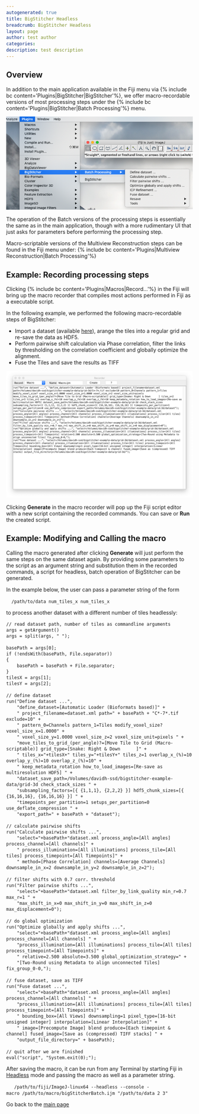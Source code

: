 ```yaml
---
autogenerated: true
title: BigStitcher Headless
breadcrumb: BigStitcher Headless
layout: page
author: test author
categories: 
description: test description
---
```


## Overview

In addition to the main application available in the Fiji menu via {% include bc content='Plugins|BigStitcher|BigStitcher'%}, we offer macro-recordable versions of most processing steps under the {% include bc content='Plugins|BigStitcher|Batch Processing'%} menu.

<img src="/images/pages/BigStitcher Headless Menu.png" width="600"/>

The operation of the Batch versions of the processing steps is essentially the same as in the main application, though with a more rudimentary UI that just asks for parameters before performing the processing step.

Macro-scriptable versions of the Multiview Reconstruction steps can be found in the Fiji menu under: {% include bc content='Plugins|Multiview Reconstruction|Batch Processing'%}

## Example: Recording processing steps

Clicking {% include bc content='Plugins|Macros|Record...'%} in the Fiji will bring up the macro recorder that compiles most actions performed in Fiji as a executable script.

In the following example, we performed the following macro-recordable steps of BigStitcher:

  - Import a dataset (available [here](BigStitcher#3D_multi-tile_dataset_\(123_MB\) "wikilink")), arange the tiles into a regular grid and re-save the data as HDF5.
  - Perform pairwise shift calculation via Phase correlation, filter the links by thresholding on the correlation coefficient and globally optimize the alignment.
  - Fuse the Tiles and save the results as TIFF

<img src="/images/pages/BigStitcher Headless Recorder.png" width="800"/>

Clicking **Generate** in the macro recorder will pop up the Fiji script editor with a new script containing the recorded commands. You can save or **Run** the created script.

## Example: Modifying and Calling the macro

Calling the macro generated after clicking **Generate** will just perform the same steps on the same dataset again. By providing some parameters to the script as an argument string and substitution them in the recorded commands, a script for headless, batch operation of BigStitcher can be generated.

In the example below, the user can pass a parameter string of the form

`  /path/to/data num_tiles_x num_tiles_x`

to process another dataset with a different number of tiles headlessly:

    // read dataset path, number of tiles as commandline arguments
    args = getArgument()
    args = split(args, " ");
    
    basePath = args[0];
    if (!endsWith(basePath, File.separator))
    {
        basePath = basePath + File.separator;
    }
    tilesX = args[1];
    tilesY = args[2];
    
    // define dataset
    run("Define dataset ...",
        "define_dataset=[Automatic Loader (Bioformats based)]" +
        " project_filename=dataset.xml path=" + basePath + "C*-7*.tif exclude=10" +
        " pattern_0=Channels pattern_1=Tiles modify_voxel_size? voxel_size_x=1.0000" +
        " voxel_size_y=1.0000 voxel_size_z=2 voxel_size_unit=pixels " +
        "move_tiles_to_grid_(per_angle)?=[Move Tile to Grid (Macro-scriptable)] grid_type=[Snake: Right & Down      ]" +
        " tiles_x="+tilesX+" tiles_y="+tilesY+" tiles_z=1 overlap_x_(%)=10 overlap_y_(%)=10 overlap_z_(%)=10" +
        " keep_metadata_rotation how_to_load_images=[Re-save as multiresolution HDF5] " +
        "dataset_save_path=/Volumes/davidh-ssd/bigstitcher-example-data/grid-3d check_stack_sizes " +
        "subsampling_factors=[{ {1,1,1}, {2,2,2} }] hdf5_chunk_sizes=[{ {16,16,16}, {16,16,16} }] " +
        "timepoints_per_partition=1 setups_per_partition=0 use_deflate_compression " +
        "export_path=" + basePath + "dataset");
    
    // calculate pairwise shifts
    run("Calculate pairwise shifts ...",
        "select="+basePath+"dataset.xml process_angle=[All angles] process_channel=[All channels]" +
        " process_illumination=[All illuminations] process_tile=[All tiles] process_timepoint=[All Timepoints]" +
        " method=[Phase Correlation] channels=[Average Channels] downsample_in_x=2 downsample_in_y=2 downsample_in_z=2");
    
    // filter shifts with 0.7 corr. threshold
    run("Filter pairwise shifts ...",
        "select="+basePath+"dataset.xml filter_by_link_quality min_r=0.7 max_r=1 " +
        "max_shift_in_x=0 max_shift_in_y=0 max_shift_in_z=0 max_displacement=0");
    
    // do global optimization
    run("Optimize globally and apply shifts ...",
        "select="+basePath+"dataset.xml process_angle=[All angles] process_channel=[All channels] " +
        "process_illumination=[All illuminations] process_tile=[All tiles] process_timepoint=[All Timepoints]" +
        " relative=2.500 absolute=3.500 global_optimization_strategy=" +
        "[Two-Round using Metadata to align unconnected Tiles] fix_group_0-0,");
    
    // fuse dataset, save as TIFF
    run("Fuse dataset ...",
        "select="+basePath+"dataset.xml process_angle=[All angles] process_channel=[All channels] " +
        "process_illumination=[All illuminations] process_tile=[All tiles] process_timepoint=[All Timepoints]" + 
        " bounding_box=[All Views] downsampling=1 pixel_type=[16-bit unsigned integer] interpolation=[Linear Interpolation]" +
        " image=[Precompute Image] blend produce=[Each timepoint & channel] fused_image=[Save as (compressed) TIFF stacks] " +
        "output_file_directory=" + basePath);
    
    // quit after we are finished
    eval("script", "System.exit(0);");

After saving the macro, it can be run from any Terminal by starting Fiji in [Headless](Headless "wikilink") mode and passing the macro as well as a parameter string.

`   /path/to/fiji/ImageJ-linux64 --headless --console -macro /path/to/macro/bigStitcherBatch.ijm "/path/to/data 2 3"`

Go back to the [main page](BigStitcher#Documentation "wikilink")
